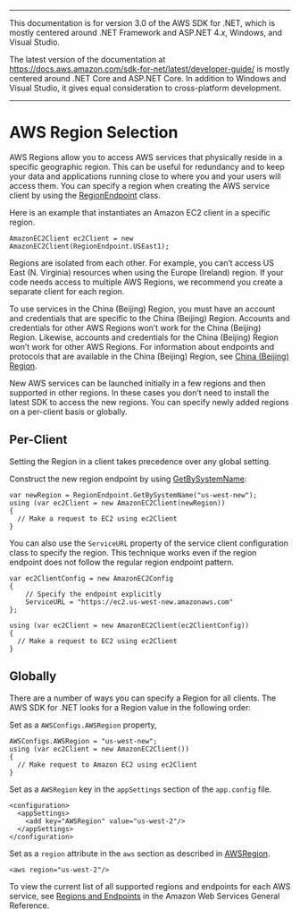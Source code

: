 --------

This documentation is for version 3\.0 of the AWS SDK for \.NET, which is mostly centered around \.NET Framework and ASP\.NET 4\.*x*, Windows, and Visual Studio\.

The latest version of the documentation at [https://docs\.aws\.amazon\.com/sdk\-for\-net/latest/developer\-guide/](../../latest/developer-guide/welcome.html) is mostly centered around \.NET Core and ASP\.NET Core\. In addition to Windows and Visual Studio, it gives equal consideration to cross\-platform development\.

--------

# AWS Region Selection<a name="net-dg-region-selection"></a>

AWS Regions allow you to access AWS services that physically reside in a specific geographic region\. This can be useful for redundancy and to keep your data and applications running close to where you and your users will access them\. You can specify a region when creating the AWS service client by using the [RegionEndpoint](https://docs.aws.amazon.com/sdkfornet/v3/apidocs/items/Amazon/TRegionEndpoint.html) class\.

Here is an example that instantiates an Amazon EC2 client in a specific region\.

```
AmazonEC2Client ec2Client = new AmazonEC2Client(RegionEndpoint.USEast1);
```

Regions are isolated from each other\. For example, you can’t access US East \(N\. Virginia\) resources when using the Europe \(Ireland\) region\. If your code needs access to multiple AWS Regions, we recommend you create a separate client for each region\.

To use services in the China \(Beijing\) Region, you must have an account and credentials that are specific to the China \(Beijing\) Region\. Accounts and credentials for other AWS Regions won’t work for the China \(Beijing\) Region\. Likewise, accounts and credentials for the China \(Beijing\) Region won’t work for other AWS Regions\. For information about endpoints and protocols that are available in the China \(Beijing\) Region, see [China \(Beijing\) Region](http://docs.amazonaws.cn/en_us/general/latest/gr/rande.html#cnnorth_region)\.

New AWS services can be launched initially in a few regions and then supported in other regions\. In these cases you don’t need to install the latest SDK to access the new regions\. You can specify newly added regions on a per\-client basis or globally\.

## Per\-Client<a name="per-client"></a>

Setting the Region in a client takes precedence over any global setting\.

Construct the new region endpoint by using [GetBySystemName](https://docs.aws.amazon.com/sdkfornet/v3/apidocs/items/Amazon/MRegionEndpointGetBySystemNameString.html):

```
var newRegion = RegionEndpoint.GetBySystemName("us-west-new");
using (var ec2Client = new AmazonEC2Client(newRegion))
{
  // Make a request to EC2 using ec2Client
}
```

You can also use the `ServiceURL` property of the service client configuration class to specify the region\. This technique works even if the region endpoint does not follow the regular region endpoint pattern\.

```
var ec2ClientConfig = new AmazonEC2Config
{
    // Specify the endpoint explicitly
    ServiceURL = "https://ec2.us-west-new.amazonaws.com"
};

using (var ec2Client = new AmazonEC2Client(ec2ClientConfig))
{
  // Make a request to EC2 using ec2Client
}
```

## Globally<a name="globally"></a>

There are a number of ways you can specify a Region for all clients\. The AWS SDK for \.NET looks for a Region value in the following order:

Set as a `AWSConfigs.AWSRegion` property,

```
AWSConfigs.AWSRegion = "us-west-new";
using (var ec2Client = new AmazonEC2Client())
{
  // Make request to Amazon EC2 using ec2Client
}
```

Set as a `AWSRegion` key in the `appSettings` section of the `app.config` file\.

```
<configuration>
  <appSettings>
    <add key="AWSRegion" value="us-west-2"/>
  </appSettings>
</configuration>
```

Set as a `region` attribute in the `aws` section as described in [AWSRegion](net-dg-config-other.md#config-setting-awsregion)\.

```
<aws region="us-west-2"/>
```

To view the current list of all supported regions and endpoints for each AWS service, see [Regions and Endpoints](https://docs.aws.amazon.com/general/latest/gr/rande.html) in the Amazon Web Services General Reference\.